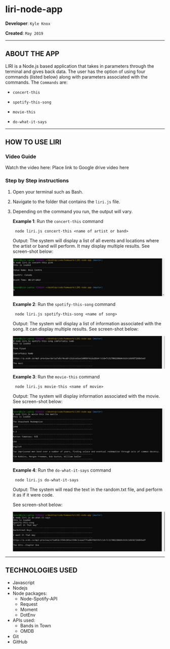 # liri-node-app

**Developer**: `Kyle Knox`

**Created**: `May 2019`

- - -

## ABOUT THE APP
LIRI is a Node.js based application that takes in parameters through the terminal and gives back data. The user has the option of using four commands (listed below) along with parameters associated with the commands. The  `Commands` are:

   * `concert-this`

   * `spotify-this-song`

   * `movie-this`

   * `do-what-it-says`
   - - -

## HOW TO USE LIRI
### **Video Guide**

Watch the video here: Place link to Google drive video here 

### **Step by Step instructions**

1. Open your terminal such as Bash.
2. Navigate to the folder that contains the `liri.js` file. 
3. Depending on the command you run, the output will vary. 

    **Example 1**: Run the `concert-this` command
    
        node liri.js concert-this <name of artist or band>
    
    Output: The system will display a list of all events and locations where the artist or band will perform. It may display multiple results. See screen-shot below:

    ![Results](/screenshots/terminalShot1.jpg)

    **Example 2**: Run the `spotify-this-song` command
    
        node liri.js spotify-this-song <name of song>
    
    Output: The system will display a list of information associated with the song. It can display multiple results. See screen-shot below:

    ![Results](/screenshots/terminalShot2.jpg)

    **Example 3**: Run the `movie-this` command
    
        node liri.js movie-this <name of movie>
    
    Output: The system will display information associated with the movie. See screen-shot below:

    ![Results](/screenshots/terminalShot3.jpg)


    **Example 4**: Run the `do-what-it-says` command
        
        node liri.js do-what-it-says
        
    Output: The system will read the text in the random.txt file, and perform it as if it were code.
    
    See screen-shot below:

    ![Results](/screenshots/terminalShot4.jpg)

- - -

## TECHNOLOGIES USED
* Javascript
* Nodejs
* Node packages:
    * Node-Spotify-API
    * Request
    * Moment
    * DotEnv
* APIs used:
    * Bands in Town
    * OMDB
* Git
* GitHub